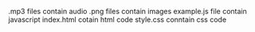 .mp3 files contain audio
.png files contain images
example.js file contain javascript
index.html cotain html code
style.css conntain css code
